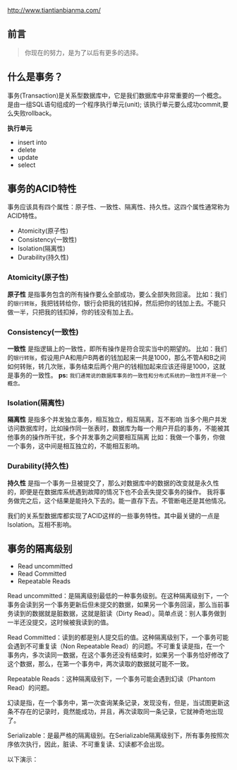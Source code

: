 http://www.tiantianbianma.com/

## 前言
>你现在的努力，是为了以后有更多的选择。

## 什么是事务？

事务(Transaction)是关系型数据库中，它是我们数据库中非常重要的一个概念。是由一组SQL语句组成的一个程序执行单元(unit);
该执行单元要么成功commit,要么失败rollback。

**执行单元**
- insert into
- delete
- update
- select


## 事务的ACID特性

事务应该具有四个属性：原子性、一致性、隔离性、持久性。这四个属性通常称为ACID特性。
- Atomicity(原子性)
- Consistency(一致性)
- Isolation(隔离性)
- Durability(持久性)

### Atomicity(原子性)
**原子性** 是指事务包含的所有操作要么全部成功，要么全部失败回滚。
比如：我们的`银行转账`，我把钱转给你，银行会把我的钱扣掉，然后把你的钱加上去。不能只做一半，只把我的钱扣掉，你的钱没有加上去。

### Consistency(一致性)
**一致性** 是指逻辑上的一致性，即所有操作是符合现实当中的期望的。
比如：我们的`银行转账`，假设用户A和用户B两者的钱加起来一共是1000，那么不管A和B之间如何转账，转几次账，事务结束后两个用户的钱相加起来应该还得是1000，这就是事务的一致性。
**ps:** `我们通常说的数据库事务的一致性和分布式系统的一致性并不是一个概念。`


### Isolation(隔离性)
**隔离性** 是指多个并发独立事务，相互独立，相互隔离，互不影响
当多个用户并发访问数据库时，比如操作同一张表时，数据库为每一个用户开启的事务，不能被其他事务的操作所干扰，多个并发事务之间要相互隔离
比如：我做一个事务，你做一个事务，这中间是相互独立的，不能相互影响。

### Durability(持久性)
**持久性** 是指一个事务一旦被提交了，那么对数据库中的数据的改变就是永久性的，即便是在数据库系统遇到故障的情况下也不会丢失提交事务的操作。
我将事务做完之后，这个结果是能持久下去的。能一直存下去。不管断电还是其他情况。

我们的关系型数据库都实现了ACID这样的一些事务特性。其中最关键的一点是Isolation。互相不影响。



## 事务的隔离级别


- Read uncommitted
- Read Committed
- Repeatable Reads



Read uncommitted：是隔离级别最低的一种事务级别。在这种隔离级别下，一个事务会读到另一个事务更新后但未提交的数据，如果另一个事务回滚，那么当前事务读到的数据就是脏数据，这就是脏读（Dirty Read）。简单点说：别人事务做到一半还没提交，这时候被我读到的值。

Read Committed：读到的都是别人提交后的值。这种隔离级别下，一个事务可能会遇到不可重复读（Non Repeatable Read）的问题。不可重复读是指，在一个事务内，多次读同一数据，在这个事务还没有结束时，如果另一个事务恰好修改了这个数据，那么，在第一个事务中，两次读取的数据就可能不一致。

Repeatable Reads：这种隔离级别下，一个事务可能会遇到幻读（Phantom Read）的问题。

幻读是指，在一个事务中，第一次查询某条记录，发现没有，但是，当试图更新这条不存在的记录时，竟然能成功，并且，再次读取同一条记录，它就神奇地出现了。

Serializable：是最严格的隔离级别。在Serializable隔离级别下，所有事务按照次序依次执行，因此，脏读、不可重复读、幻读都不会出现。



以下演示：




